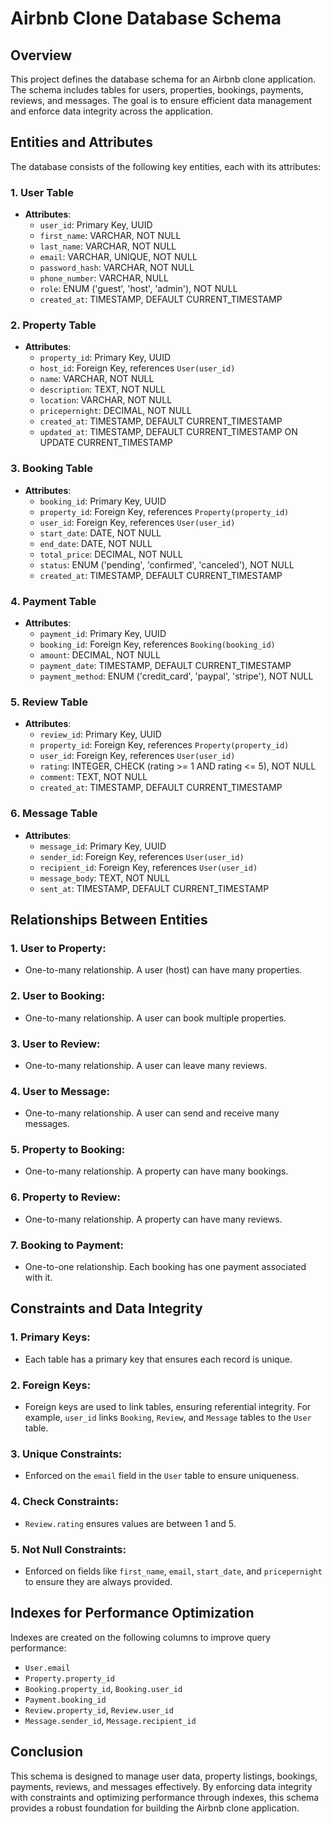 # Airbnb Clone Database Schema

## Overview

This project defines the database schema for an Airbnb clone application. The schema includes tables for users, properties, bookings, payments, reviews, and messages. The goal is to ensure efficient data management and enforce data integrity across the application.

## Entities and Attributes

The database consists of the following key entities, each with its attributes:

### 1. **User Table**
- **Attributes**:
  - `user_id`: Primary Key, UUID
  - `first_name`: VARCHAR, NOT NULL
  - `last_name`: VARCHAR, NOT NULL
  - `email`: VARCHAR, UNIQUE, NOT NULL
  - `password_hash`: VARCHAR, NOT NULL
  - `phone_number`: VARCHAR, NULL
  - `role`: ENUM ('guest', 'host', 'admin'), NOT NULL
  - `created_at`: TIMESTAMP, DEFAULT CURRENT_TIMESTAMP

### 2. **Property Table**
- **Attributes**:
  - `property_id`: Primary Key, UUID
  - `host_id`: Foreign Key, references `User(user_id)`
  - `name`: VARCHAR, NOT NULL
  - `description`: TEXT, NOT NULL
  - `location`: VARCHAR, NOT NULL
  - `pricepernight`: DECIMAL, NOT NULL
  - `created_at`: TIMESTAMP, DEFAULT CURRENT_TIMESTAMP
  - `updated_at`: TIMESTAMP, DEFAULT CURRENT_TIMESTAMP ON UPDATE CURRENT_TIMESTAMP

### 3. **Booking Table**
- **Attributes**:
  - `booking_id`: Primary Key, UUID
  - `property_id`: Foreign Key, references `Property(property_id)`
  - `user_id`: Foreign Key, references `User(user_id)`
  - `start_date`: DATE, NOT NULL
  - `end_date`: DATE, NOT NULL
  - `total_price`: DECIMAL, NOT NULL
  - `status`: ENUM ('pending', 'confirmed', 'canceled'), NOT NULL
  - `created_at`: TIMESTAMP, DEFAULT CURRENT_TIMESTAMP

### 4. **Payment Table**
- **Attributes**:
  - `payment_id`: Primary Key, UUID
  - `booking_id`: Foreign Key, references `Booking(booking_id)`
  - `amount`: DECIMAL, NOT NULL
  - `payment_date`: TIMESTAMP, DEFAULT CURRENT_TIMESTAMP
  - `payment_method`: ENUM ('credit_card', 'paypal', 'stripe'), NOT NULL

### 5. **Review Table**
- **Attributes**:
  - `review_id`: Primary Key, UUID
  - `property_id`: Foreign Key, references `Property(property_id)`
  - `user_id`: Foreign Key, references `User(user_id)`
  - `rating`: INTEGER, CHECK (rating >= 1 AND rating <= 5), NOT NULL
  - `comment`: TEXT, NOT NULL
  - `created_at`: TIMESTAMP, DEFAULT CURRENT_TIMESTAMP

### 6. **Message Table**
- **Attributes**:
  - `message_id`: Primary Key, UUID
  - `sender_id`: Foreign Key, references `User(user_id)`
  - `recipient_id`: Foreign Key, references `User(user_id)`
  - `message_body`: TEXT, NOT NULL
  - `sent_at`: TIMESTAMP, DEFAULT CURRENT_TIMESTAMP

## Relationships Between Entities

### 1. **User to Property**:
   - One-to-many relationship. A user (host) can have many properties.

### 2. **User to Booking**:
   - One-to-many relationship. A user can book multiple properties.

### 3. **User to Review**:
   - One-to-many relationship. A user can leave many reviews.

### 4. **User to Message**:
   - One-to-many relationship. A user can send and receive many messages.

### 5. **Property to Booking**:
   - One-to-many relationship. A property can have many bookings.

### 6. **Property to Review**:
   - One-to-many relationship. A property can have many reviews.

### 7. **Booking to Payment**:
   - One-to-one relationship. Each booking has one payment associated with it.

## Constraints and Data Integrity

### 1. **Primary Keys**:
   - Each table has a primary key that ensures each record is unique.

### 2. **Foreign Keys**:
   - Foreign keys are used to link tables, ensuring referential integrity. For example, `user_id` links `Booking`, `Review`, and `Message` tables to the `User` table.

### 3. **Unique Constraints**:
   - Enforced on the `email` field in the `User` table to ensure uniqueness.

### 4. **Check Constraints**:
   - `Review.rating` ensures values are between 1 and 5.

### 5. **Not Null Constraints**:
   - Enforced on fields like `first_name`, `email`, `start_date`, and `pricepernight` to ensure they are always provided.

## Indexes for Performance Optimization

Indexes are created on the following columns to improve query performance:

- `User.email`
- `Property.property_id`
- `Booking.property_id`, `Booking.user_id`
- `Payment.booking_id`
- `Review.property_id`, `Review.user_id`
- `Message.sender_id`, `Message.recipient_id`

## Conclusion

This schema is designed to manage user data, property listings, bookings, payments, reviews, and messages effectively. By enforcing data integrity with constraints and optimizing performance through indexes, this schema provides a robust foundation for building the Airbnb clone application.
